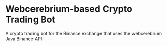 # Webcerebrium-based Crypto Trading Bot
A crypto trading bot for the Binance exchange that uses the webcerebrium Java Binance API
